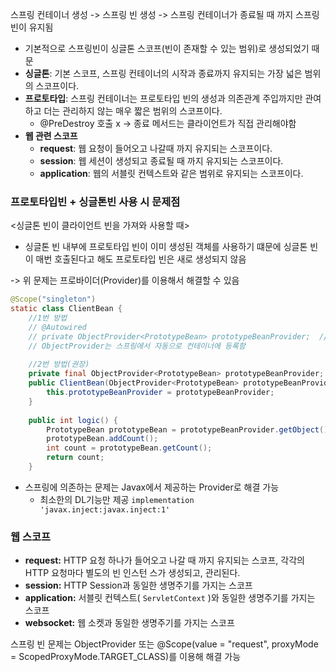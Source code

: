 
스프링 컨테이너 생성 -> 스프링 빈 생성 -> 스프링 컨테이너가 종료될 때 까지 스프링 빈이 유지됨
- 기본적으로 스프링빈이 싱글톤 스코프(빈이 존재할 수 있는 범위)로 생성되었기 때문
- **싱글톤**: 기본 스코프, 스프링 컨테이너의 시작과 종료까지 유지되는 가장 넓은 범위의 스코프이다.  
- **프로토타입**: 스프링 컨테이너는 프로토타입 빈의 생성과 의존관계 주입까지만 관여하고 더는 관리하지 않는 매우 짧은 범위의 스코프이다.  
	- @PreDestroy 호출 x -> 종료 메서드는 클라이언트가 직접 관리해야함
- **웹 관련 스코프**
	- **request**: 웹 요청이 들어오고 나갈때 까지 유지되는 스코프이다. 
	- **session**: 웹 세션이 생성되고 종료될 때 까지 유지되는 스코프이다. 
	- **application**: 웹의 서블릿 컨텍스트와 같은 범위로 유지되는 스코프이다.


### 프로토타입빈 + 싱글톤빈 사용 시 문제점

<싱글톤 빈이 클라이언트 빈을 가져와 사용할 때>
- 싱글톤 빈 내부에 프로토타입 빈이 이미 생성된 객체를 사용하기 떄문에 싱글톤 빈이 매번 호출된다고 해도 프로토타입 빈은 새로 생성되지 않음

-> 위 문제는 프로바이더(Provider)를 이용해서 해결할 수 있음
```java
@Scope("singleton")  
static class ClientBean {  
    //1번 방법  
    // @Autowired  
    // private ObjectProvider<PrototypeBean> prototypeBeanProvider;  //ObjectProvider extends ObjectFactory  
    // ObjectProvider는 스프링에서 자동으로 컨테이너에 등록함  
  
    //2번 방법(권장)  
    private final ObjectProvider<PrototypeBean> prototypeBeanProvider;  
    public ClientBean(ObjectProvider<PrototypeBean> prototypeBeanProvider) {  
        this.prototypeBeanProvider = prototypeBeanProvider;  
    }  
  
    public int logic() {  
        PrototypeBean prototypeBean = prototypeBeanProvider.getObject();  //이때 프로토타입을 새로 생성해서 가져옴  
        prototypeBean.addCount();  
        int count = prototypeBean.getCount();  
        return count;  
    }
```
- 스프링에 의존하는 문제는 Javax에서 제공하는 Provider로 해결 가능
	- 최소한의 DL기능만 제공
		`implementation 'javax.inject:javax.inject:1'`

### 웹 스코프
- **request:** HTTP 요청 하나가 들어오고 나갈 때 까지 유지되는 스코프, 각각의 HTTP 요청마다 별도의 빈 인스턴 스가 생성되고, 관리된다.  
- **session:** HTTP Session과 동일한 생명주기를 가지는 스코프  
- **application:** 서블릿 컨텍스트( `ServletContext` )와 동일한 생명주기를 가지는 스코프  
- **websocket:** 웹 소켓과 동일한 생명주기를 가지는 스코프

스프링 빈 문제는 ObjectProvider 또는 @Scope(value = "request", proxyMode = ScopedProxyMode.TARGET_CLASS)를 이용해 해결 가능